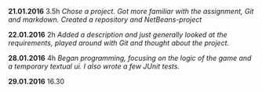 **21.01.2016** 3.5h *Chose a project. Got more familiar with the
 assignment, Git and markdown. Created a repository and NetBeans-project*

**22.01.2016** 2h *Added a description and just generally looked at
 the requirements, played around with Git and thought about the project.*

**28.01.2016** 4h *Began programming, focusing on the logic of the game
 and a temporary textual ui. I also wrote a few JUnit tests.*

**29.01.2016** 16.30